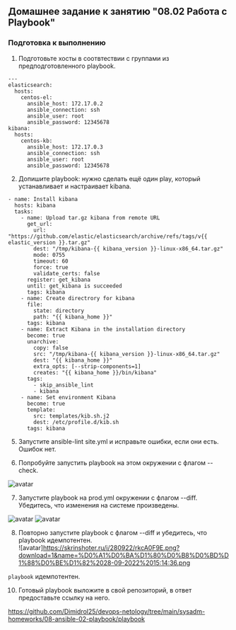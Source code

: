 ## Домашнее задание к занятию "08.02 Работа с Playbook"

### Подготовка к выполнению

1. Подготовьте хосты в соотвтествии с группами из предподготовленного playbook.

```
---
elasticsearch:
  hosts:
    centos-el:
      ansible_host: 172.17.0.2
      ansible_connection: ssh
      ansible_user: root
      ansible_password: 12345678
kibana:
  hosts:
    centos-kb:
      ansible_host: 172.17.0.3
      ansible_connection: ssh
      ansible_user: root
      ansible_password: 12345678
```

2. Допишите playbook: нужно сделать ещё один play, который устанавливает и настраивает kibana.

```
- name: Install kibana
  hosts: kibana
  tasks:
    - name: Upload tar.gz kibana from remote URL
      get_url:
        url: "https://github.com/elastic/elasticsearch/archive/refs/tags/v{{ elastic_version }}.tar.gz"
        dest: "/tmp/kibana-{{ kibana_version }}-linux-x86_64.tar.gz"
        mode: 0755
        timeout: 60
        force: true
        validate_certs: false
      register: get_kibana
      until: get_kibana is succeeded
      tags: kibana
    - name: Create directrory for kibana
      file:
        state: directory
        path: "{{ kibana_home }}"
      tags: kibana
    - name: Extract Kibana in the installation directory
      become: true
      unarchive:
        copy: false
        src: "/tmp/kibana-{{ kibana_version }}-linux-x86_64.tar.gz"
        dest: "{{ kibana_home }}"
        extra_opts: [--strip-components=1]
        creates: "{{ kibana_home }}/bin/kibana"
      tags:
        - skip_ansible_lint
        - kibana
    - name: Set environment Kibana
      become: true
      template:
        src: templates/kib.sh.j2
        dest: /etc/profile.d/kib.sh
      tags: kibana
```

5. Запустите ansible-lint site.yml и исправьте ошибки, если они есть.
Ошибок нет.

6. Попробуйте запустить playbook на этом окружении с флагом --check.

![avatar](https://skrinshoter.ru/i/280922/8kjHdVSF.png?download=1&name=%D0%A1%D0%BA%D1%80%D0%B8%D0%BD%D1%88%D0%BE%D1%82%2028-09-2022%2015:05:16.png)

7. Запустите playbook на prod.yml окружении с флагом --diff. Убедитесь, что изменения на системе произведены.

![avatar](https://skrinshoter.ru/i/280922/l89JZ4tB.png?download=1&name=%D0%A1%D0%BA%D1%80%D0%B8%D0%BD%D1%88%D0%BE%D1%82%2028-09-2022%2015:07:57.png)
![avatar](https://skrinshoter.ru/i/280922/eIrPBRQ7.png?download=1&name=%D0%A1%D0%BA%D1%80%D0%B8%D0%BD%D1%88%D0%BE%D1%82%2028-09-2022%2015:09:00.png)

8. Повторно запустите playbook с флагом --diff и убедитесь, что playbook идемпотентен.  
![avatar]https://skrinshoter.ru/i/280922/rkcA0F9E.png?download=1&name=%D0%A1%D0%BA%D1%80%D0%B8%D0%BD%D1%88%D0%BE%D1%82%2028-09-2022%2015:14:36.png

`playbook` идемпотентен.

10. Готовый playbook выложите в свой репозиторий, в ответ предоставьте ссылку на него.

https://github.com/Dimidrol25/devops-netology/tree/main/sysadm-homeworks/08-ansible-02-playbook/playbook
